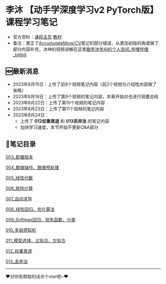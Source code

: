 # 李沐 【动手学深度学习v2 PyTorch版】课程学习笔记

- 官方资料：[课程主页](https://courses.d2l.ai/zh-v2/)  [教材](https://zh-v2.d2l.ai/)
- 备注：更正了[AccumulateMore/CV](https://github.com/AccumulateMore/CV)笔记的部分错误，从更加初级的角度做了部分内容补充，沐神的视频讲解在这里[跟李沐学AI的个人空间_哔哩哔哩_bilibili](https://space.bilibili.com/1567748478/channel/seriesdetail?sid=358497)

## 🆕最新消息

- 2023年8月15日：上传了前8个视频笔记内容（前2个视频为介绍性内容做了省略）
- 2023年8月16日：上传了第9个视频的笔记内容，本章开始对也进行简要总结
- 2023年8月22日：上传了第10个视频的笔记内容
- 2023年8月23日：上传了第11个视频的笔记内容
- 2023年8月24日：
	- 上传了 **012权重衰退** 和 **013丢弃法** 的笔记内容
	- 加快学习速度，本节开始不更新Q&A部分

## 📔笔记目录

[003_配置版本](./003_配置版本.ipynb)

[004_数据操作、数据预处理](./004_数据操作、数据预处理.ipynb)

[005_线性代数](./005_线性代数.ipynb)

[006_矩阵计算](./006_矩阵计算.ipynb)

[007_自动求导](./007_自动求导.ipynb)

[008_线性回归、优化算法](./008_线性回归、优化算法.ipynb)

[009_Softmax回归、损失函数、分类](./009_线性回归、优化算法.ipynb)

[010_多层感知机](./010_多层感知机.ipynb)

[011_模型选择、过拟合、欠拟合](./011_模型选择、过拟合、欠拟合.ipynb)

[012_权重衰退](./012_权重衰退.ipynb)

[013_丢弃法](./013_丢弃法.ipynb)

---

❤️对你有帮助的话点个star吧~❤️